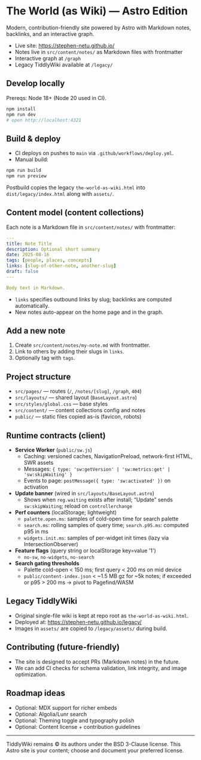 # The World (as Wiki) — Astro Edition

Modern, contribution-friendly site powered by Astro with Markdown notes, backlinks, and an interactive graph.

- Live site: https://stephen-netu.github.io/
- Notes live in `src/content/notes/` as Markdown files with frontmatter
- Interactive graph at `/graph`
- Legacy TiddlyWiki available at `/legacy/`

## Develop locally

Prereqs: Node 18+ (Node 20 used in CI).

```bash
npm install
npm run dev
# open http://localhost:4321
```

## Build & deploy

- CI deploys on pushes to `main` via `.github/workflows/deploy.yml`.
- Manual build:

```bash
npm run build
npm run preview
```

Postbuild copies the legacy `the-world-as-wiki.html` into `dist/legacy/index.html` along with `assets/`.

## Content model (content collections)

Each note is a Markdown file in `src/content/notes/` with frontmatter:

```yaml
---
title: Note Title
description: Optional short summary
date: 2025-08-16
tags: [people, places, concepts]
links: [slug-of-other-note, another-slug]
draft: false
---

Body text in Markdown.
```

- `links` specifies outbound links by slug; backlinks are computed automatically.
- New notes auto-appear on the home page and in the graph.

## Add a new note

1) Create `src/content/notes/my-note.md` with frontmatter.
2) Link to others by adding their slugs in `links`.
3) Optionally tag with `tags`.

## Project structure

- `src/pages/` — routes (`/`, `/notes/[slug]`, `/graph`, `404`)
- `src/layouts/` — shared layout (`BaseLayout.astro`)
- `src/styles/global.css` — base styles
- `src/content/` — content collections config and notes
- `public/` — static files copied as-is (favicon, robots)

## Runtime contracts (client)

- __Service Worker__ (`public/sw.js`)
  - Caching: versioned caches, NavigationPreload, network-first HTML, SWR assets
  - Messages: `{ type: 'sw:getVersion' | 'sw:metrics:get' | 'sw:skipWaiting' }`
  - Events to page: `postMessage({ type: 'sw:activated' })` on activation
- __Update banner__ (wired in `src/layouts/BaseLayout.astro`)
  - Shows when `reg.waiting` exists after install; “Update” sends `sw:skipWaiting`; reload on `controllerchange`
- __Perf counters__ (localStorage; lightweight)
  - `palette.open.ms`: samples of cold-open time for search palette
  - `search.ms`: rolling samples of query time; `search.p95.ms`: computed p95 in ms
  - `widgets.init.ms`: samples of per-widget init times (lazy via IntersectionObserver)
- __Feature flags__ (query string or localStorage key=value '1')
  - `no-sw`, `no-widgets`, `no-search`
- __Search gating thresholds__
  - Palette cold-open < 150 ms; first query < 200 ms on mid device
  - `public/content-index.json` < ~1.5 MB gz for ~5k notes; if exceeded or p95 > 200 ms → pivot to Pagefind/WASM

## Legacy TiddlyWiki

- Original single-file wiki is kept at repo root as `the-world-as-wiki.html`.
- Deployed at: https://stephen-netu.github.io/legacy/
- Images in `assets/` are copied to `/legacy/assets/` during build.

## Contributing (future-friendly)

- The site is designed to accept PRs (Markdown notes) in the future.
- We can add CI checks for schema validation, link integrity, and image optimization.

## Roadmap ideas

- Optional: MDX support for richer embeds
- Optional: Algolia/Lunr search
- Optional: Theming toggle and typography polish
- Optional: Content license + contribution guidelines

---
TiddlyWiki remains © its authors under the BSD 3-Clause license. This Astro site is your content; choose and document your preferred license.
